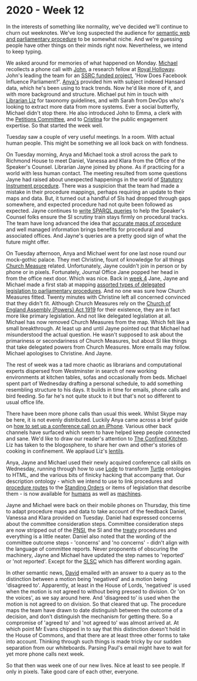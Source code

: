 # 2020 - Week 12

In the interests of something like normality, we've decided we'll continue to churn out weeknotes. We've long suspected the audience for [semantic web and parliamentary procedure](https://www.slideshare.net/UKParliData/what-would-erskine-may-do) to be somewhat niche. And we're guessing people have other things on their minds right now. Nevertheless, we intend to keep typing.

We asked around for memories of what happened on Monday. [Michael](https://twitter.com/fantasticlife) recollects a phone call with [John](https://twitter.com/jb_tweets), a research fellow at [Royal Holloway](https://www.royalholloway.ac.uk/). John's leading the team for an [SSRC funded project](https://www.ssrc.org/fellowships/view/social-media-and-democracy-research-grants/grantees/), 'How Does Facebook Influence Parliament?'. [Anya's](https://twitter.com/bitten_) provided him with subject indexed Hansard data, which he's been using to track trends. Now he'd like more of it, and with more background and structure. Michael put him in touch with [Librarian Liz](https://twitter.com/greensideknits) for taxonomy guidelines, and with Sarah from DevOps who's looking to extract more data from more systems. Ever a social butterfly, Michael didn't stop there. He also introduced John to Emma, a clerk with the [Petitions Committee](https://committees.parliament.uk/committee/326/petitions-committee/), and to [Cristina](https://twitter.com/estrangeirada) for the public engagement expertise. So that started the week well.

Tuesday saw a couple of very useful meetings. In a room. With actual human people. This might be something we all look back on with fondness. 

On Tuesday morning, Anya and Michael took a stroll across the park to Richmond House to meet Daniel, Vanessa and Klara from the Office of the Speaker's Counsel. Librarian Jayne joined by phone. As if practicing for a world with less human contact. The meeting resulted from some questions Jayne had raised about unexpected happenings in the world of [Statutory Instrument procedure](https://ukparliament.github.io/ontologies/procedure/procedure-ontology.html#flowcharts). There was a suspicion that the team had made a mistake in their procedure mappings, perhaps requiring an update to their maps and data. But, it turned out a handful of SIs had dropped through gaps somewhere, and expected procedure had not quite been followed as expected. Jayne continues to [write SPARQL queries](https://ukparliament.github.io/ontologies/procedure/meta/queries/) to help the Speaker's Counsel folks ensure the SI scrutiny train stays firmly on procedural tracks. The team have long advanced the idea that [accurate maps of procedure](https://ukparliament.github.io/ontologies/procedure/procedure-ontology.html#flowcharts) and well managed information brings benefits for procedural and associated offices. And Jayne's queries are a pretty good sign of what the future might offer. 

On Tuesday afternoon, Anya and Michael went for one last nose round our mock-gothic palace. They met Christine, fount of knowledge for all things [Church Measure](https://www.parliament.uk/site-information/glossary/church-of-england-measures/) related. Unfortunately, Jayne couldn't join in person or by phone or in pixels. Fortunately, Journal Office Jane popped her head in from the office next door. Which was nice. Back in [week 4](https://ukparliament.github.io/ontologies/meta/weeknotes/2020/04/) Jane, Jayne and Michael made a first stab at mapping [assorted types of delegated legislation to parliamentary procedures](https://github.com/ukparliament/ontologies/blob/master/legislation/delegated-legislation/delegated-legislation.pdf). And no one was sure how Church Measures fitted. Twenty minutes with Christine left all concerned convinced that they didn't fit. Although Church Measures rely on the [Church of England Assembly (Powers) Act 1919](http://www.legislation.gov.uk/ukpga/Geo5/9-10/76/contents) for their existence, they are in fact more like primary legislation. And not like delegated legislation at all. Michael has now removed Church Measures from the map. Which felt like a small breakthrough. At least up and until Jayne pointed out that Michael had misunderstood the actual question. He wasn't supposed to ask about the primariness or secondariness of Church Measures, but about SI like things that take delegated powers from Church Measures. More emails may follow. Michael apologises to Christine. And Jayne.

The rest of week was a tad more chaotic as librarians and computational experts dispersed from Westminster in search of new working environments at kitchen tables, sofas and occasionally from beds. Michael spent part of Wednesday drafting a personal schedule, to add something resembling structure to his days. It builds in time for emails, phone calls and bird feeding. So far he's not quite stuck to it but that's not so different to usual office life.

There have been more phone calls than usual this week. Whilst Skype may be here, it is not evenly distributed. Luckily Anya came across a brief guide on [how to set up a conference call on an iPhone](https://support.bell.ca/Mobility/Smartphones_and_mobile_internet/How_to_set_up_a_conference_call_on_an_iPhone). Various other back channels have surfaced which seem to have helped keep people connected and sane. We'd like to draw our reader's attention to [The Confined Kitchen](https://confinedkitchen.blogspot.com). Liz has taken to the blogosphere, to share her own and other's stories of cooking in confinement. We applaud Liz's [lentils](https://confinedkitchen.blogspot.com/2020/03/lentils-and-nostalgia.html).

Anya, Jayne and Michael used their newly acquired conference call skills on Wednesday, running through how to use [Lode](https://essepuntato.it/lode/) to transform [Turtle](https://en.wikipedia.org/wiki/Turtle_(syntax)) ontologies to HTML, and the various bits of finicky hacking that accompany that. Our description ontology - which we intend to use to link procedures and [procedure routes](https://ukparliament.github.io/ontologies/procedure/procedure-ontology.html#d4e164) to the [Standing Orders](http://standing-orders.herokuapp.com/) or items of legislation that describe them - is now available for [humans](https://ukparliament.github.io/ontologies/description/description-ontology.html) as well as [machines](https://ukparliament.github.io/ontologies/description/description-ontology.ttl).

Jayne and Michael were back on their mobile phones on Thursday, this time to adapt procedure maps and data to take account of the feedback Daniel, Vanessa and Klara provided on Tuesday. Daniel had expressed concerns about the committee consideration steps. Committee consideration steps are now stripped out of the [PNSI](https://ukparliament.github.io/ontologies/procedure/flowcharts/proposed-negative-sis/proposed-negative-sis.pdf), the SI and the [treaty](https://ukparliament.github.io/ontologies/procedure/flowcharts/crag-treaties/crag-treaties.pdf) procedures and everything is a little neater. Daniel also noted that the wording of the committee outcome steps - 'concerns' and 'no concerns' - didn't align with the language of committee reports. Never proponents of obscuring the machinery, Jayne and Michael have updated the step names to 'reported' or 'not reported'. Except for the [SLSC](https://committees.parliament.uk/committee/255/secondary-legislation-scrutiny-committee/) which has different wording again.

In other semantic news, [David](https://twitter.com/clerkly) emailed with an answer to a query as to the distinction between a motion being 'negatived' and a motion being 'disagreed to'. Apparently, at least in the House of Lords, 'negatived' is used when the motion is not agreed to without being pressed to division. Or 'on the voices', as we say around here. And 'disagreed to' is used when the motion is not agreed to on division. So that cleared that up. The procedure maps the team have drawn to date distinguish between the outcome of a decision, and don't distinguish the mechanism for getting there. So a compromise of 'agreed to' and 'not agreed to' was almost arrived at. At which point Mr Evans chipped in to say that this distinction doesn't hold in the House of Commons, and that there are at least three other forms to take into account. Thinking through such things is made tricky by our sudden separation from our whiteboards. Parsing Paul's email might have to wait for yet more phone calls next week.

So that then was week one of our new lives. Nice at least to see people. If only in pixels. Take good care of each other, everyone.